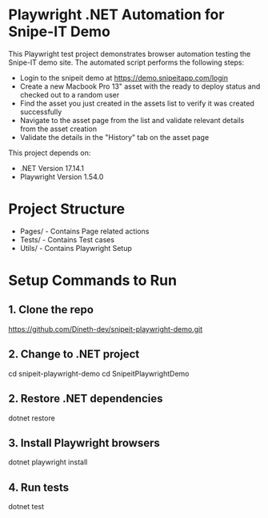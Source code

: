 # Playwright .NET Automation for Snipe-IT Demo
This Playwright test project demonstrates browser automation testing the Snipe-IT demo site. The automated script performs the following steps:
- Login to the snipeit demo at https://demo.snipeitapp.com/login
- Create a new Macbook Pro 13" asset with the ready to deploy status and checked out to a random user
- Find the asset you just created in the assets list to verify it was created successfully
- Navigate to the asset page from the list and validate relevant details from the asset creation
- Validate the details in the "History" tab on the asset page

This project depends on:

- .NET Version 17.14.1
- Playwright Version 1.54.0


# Project Structure
- Pages/ - Contains Page related actions
- Tests/ - Contains Test cases
- Utils/ - Contains Playwright Setup 


# Setup Commands to Run
## 1. Clone the repo
https://github.com/Dineth-dev/snipeit-playwright-demo.git

## 2. Change to .NET project
cd snipeit-playwright-demo
cd SnipeitPlaywrightDemo

## 2. Restore .NET dependencies
dotnet restore

## 3. Install Playwright browsers
dotnet playwright install

## 4. Run tests
dotnet test


